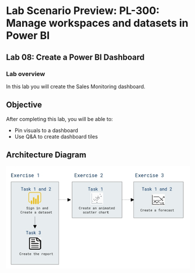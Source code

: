 # Lab Scenario Preview: PL-300: Manage workspaces and datasets in Power BI

## Lab 08: Create a Power BI Dashboard

### Lab overview

In this lab you will create the Sales Monitoring dashboard.

## Objective
  
After completing this lab, you will be able to:

- Pin visuals to a dashboard
- Use Q&A to create dashboard tiles

## Architecture Diagram

  ![](media/Mod8.png)

